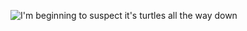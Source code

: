 ![I'm beginning to suspect it's turtles all the way down ](https://www.explainxkcd.com/wiki/images/3/35/xkcd_2601_finished_picture.png)

<!--
**StolenCheese/StolenCheese** is a ✨ _special_ ✨ repository because its `README.md` (this file) appears on your GitHub profile.

Here are some ideas to get you started:

- 🔭 I’m currently working on ...
- 🌱 I’m currently learning ...
- 👯 I’m looking to collaborate on ...
- 🤔 I’m looking for help with ...
- 💬 Ask me about ...
- 📫 How to reach me: ...
- 😄 Pronouns: ...
- ⚡ Fun fact: ...
-->
